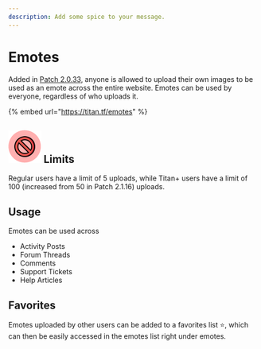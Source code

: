 ```yaml
---
description: Add some spice to your message.
---
```


# Emotes

Added in [Patch 2.0.33](https://steamcommunity.com/groups/titantf/discussions/11/1733210552660130995/), anyone is allowed to upload their own images to be used as an emote across the entire website. Emotes can be used by everyone, regardless of who uploads it.

{% embed url="https://titan.tf/emotes" %}

## ![](../.gitbook/assets/limit.png) Limits

Regular users have a limit of 5 uploads, while Titan+ users have a limit of 100 \(increased from 50 in Patch 2.1.16\) uploads.

## Usage

Emotes can be used across

* Activity Posts
* Forum Threads
* Comments
* Support Tickets
* Help Articles

## Favorites

Emotes uploaded by other users can be added to a favorites list ⭐, which can then be easily accessed in the emotes list right under emotes.


